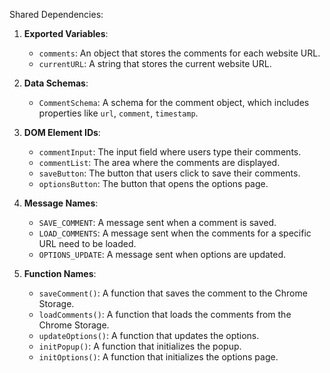 Shared Dependencies:

1. **Exported Variables**: 
   - `comments`: An object that stores the comments for each website URL.
   - `currentURL`: A string that stores the current website URL.

2. **Data Schemas**: 
   - `CommentSchema`: A schema for the comment object, which includes properties like `url`, `comment`, `timestamp`.

3. **DOM Element IDs**: 
   - `commentInput`: The input field where users type their comments.
   - `commentList`: The area where the comments are displayed.
   - `saveButton`: The button that users click to save their comments.
   - `optionsButton`: The button that opens the options page.

4. **Message Names**: 
   - `SAVE_COMMENT`: A message sent when a comment is saved.
   - `LOAD_COMMENTS`: A message sent when the comments for a specific URL need to be loaded.
   - `OPTIONS_UPDATE`: A message sent when options are updated.

5. **Function Names**: 
   - `saveComment()`: A function that saves the comment to the Chrome Storage.
   - `loadComments()`: A function that loads the comments from the Chrome Storage.
   - `updateOptions()`: A function that updates the options.
   - `initPopup()`: A function that initializes the popup.
   - `initOptions()`: A function that initializes the options page.